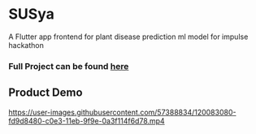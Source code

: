 # SUSya

A Flutter app frontend for plant disease prediction ml model for impulse hackathon

### Full Project can be found [here](https://github.com/nandakishormpai2001/Plant_Disease_Detector)

## Product Demo

https://user-images.githubusercontent.com/57388834/120083080-fd9d8480-c0e3-11eb-9f9e-0a3f114f6d78.mp4
